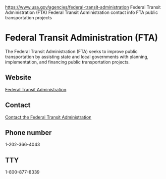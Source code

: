 

https://www.usa.gov/agencies/federal-transit-administration
Federal Transit Administration (FTA)
Federal Transit Administration contact info
FTA public transportation projects

Federal Transit Administration
(FTA)
====================================

The Federal Transit Administration (FTA) seeks to improve public transportation by assisting state and local governments with planning, implementation, and financing public transportation projects.

Website
-------

[Federal Transit Administration](https://www.transit.dot.gov/)

Contact
-------

[Contact the Federal Transit Administration](https://www.transit.dot.gov/about/contact/contact-us)

Phone number
------------

1-202-366-4043

TTY
---

1-800-877-8339

